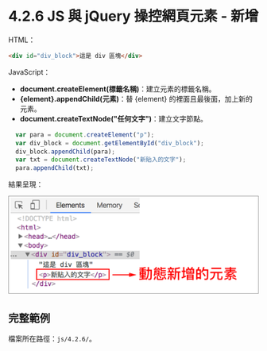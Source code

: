 # 4.2.6 JS 與 jQuery 操控網頁元素 - 新增

HTML：

```html
<div id="div_block">這是 div 區塊</div>
```

JavaScript：

* **document.createElement\(標籤名稱\)**：建立元素的標籤名稱。
* **{element}.appendChild\(元素\)**：替 {element} 的裡面且最後面，加上新的元素。
* **document.createTextNode\("任何文字"\)**：建立文字節點。



```js
  var para = document.createElement("p");
  var div_block = document.getElementById("div_block");
  div_block.appendChild(para);
  var txt = document.createTextNode("新貼入的文字");
  para.appendChild(txt);
```

結果呈現：

![](/assets/js新增元素.png)

## 完整範例

檔案所在路徑：`js/4.2.6/`。

